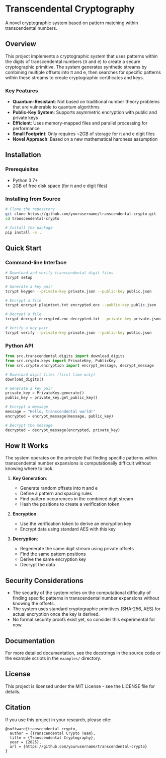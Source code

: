 # Transcendental Cryptography

A novel cryptographic system based on pattern matching within transcendental numbers.

## Overview

This project implements a cryptographic system that uses patterns within the digits of transcendental numbers (π and e) to create a secure cryptographic primitive. The system generates synthetic streams by combining multiple offsets into π and e, then searches for specific patterns within these streams to create cryptographic certificates and keys.

### Key Features

- **Quantum-Resistant**: Not based on traditional number theory problems that are vulnerable to quantum algorithms
- **Public-Key System**: Supports asymmetric encryption with public and private keys
- **Efficient**: Uses memory-mapped files and parallel processing for performance
- **Small Footprint**: Only requires ~2GB of storage for π and e digit files
- **Novel Approach**: Based on a new mathematical hardness assumption

## Installation

### Prerequisites

- Python 3.7+
- 2GB of free disk space (for π and e digit files)

### Installing from Source

```bash
# Clone the repository
git clone https://github.com/yourusername/transcendental-crypto.git
cd transcendental-crypto

# Install the package
pip install -e .
```

## Quick Start

### Command-line Interface

```bash
# Download and verify transcendental digit files
tcrypt setup

# Generate a key pair
tcrypt keygen --private-key private.json --public-key public.json

# Encrypt a file
tcrypt encrypt plaintext.txt encrypted.enc --public-key public.json

# Decrypt a file
tcrypt decrypt encrypted.enc decrypted.txt --private-key private.json

# Verify a key pair
tcrypt verify --private-key private.json --public-key public.json
```

### Python API

```python
from src.transcendental.digits import download_digits
from src.crypto.keys import PrivateKey, PublicKey
from src.crypto.encryption import encrypt_message, decrypt_message

# Download digit files (first time only)
download_digits()

# Generate a key pair
private_key = PrivateKey.generate()
public_key = private_key.get_public_key()

# Encrypt a message
message = "Hello, transcendental world!"
encrypted = encrypt_message(message, public_key)

# Decrypt the message
decrypted = decrypt_message(encrypted, private_key)
```

## How It Works

The system operates on the principle that finding specific patterns within transcendental number expansions is computationally difficult without knowing where to look.

1. **Key Generation**:
   - Generate random offsets into π and e
   - Define a pattern and spacing rules
   - Find pattern occurrences in the combined digit stream
   - Hash the positions to create a verification token

2. **Encryption**:
   - Use the verification token to derive an encryption key
   - Encrypt data using standard AES with this key

3. **Decryption**:
   - Regenerate the same digit stream using private offsets
   - Find the same pattern positions
   - Derive the same encryption key
   - Decrypt the data

## Security Considerations

- The security of the system relies on the computational difficulty of finding specific patterns in transcendental number expansions without knowing the offsets.
- The system uses standard cryptographic primitives (SHA-256, AES) for actual encryption once the key is derived.
- No formal security proofs exist yet, so consider this experimental for now.

## Documentation

For more detailed documentation, see the docstrings in the source code or the example scripts in the `examples/` directory.

## License

This project is licensed under the MIT License - see the LICENSE file for details.

## Citation

If you use this project in your research, please cite:

```
@software{transcendental_crypto,
  author = {Transcendental Crypto Team},
  title = {Transcendental Cryptography},
  year = {2025},
  url = {https://github.com/yourusername/transcendental-crypto}
}
```
